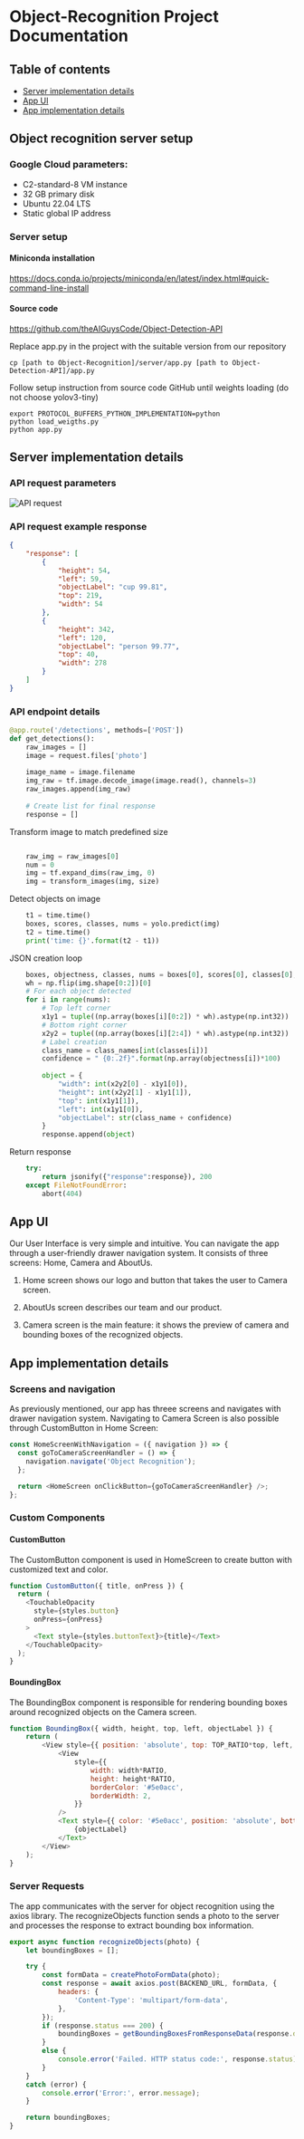 # Object-Recognition Project Documentation

## Table of contents
* [Server implementation details](#Object-recognition-server-setup)
* [App UI](#App-UI)
* [App implementation details](#App-implementation-details)

## Object recognition server setup

### Google Cloud parameters:
- C2-standard-8 VM instance
- 32 GB primary disk
- Ubuntu 22.04 LTS
- Static global IP address

### Server setup

#### Miniconda installation
https://docs.conda.io/projects/miniconda/en/latest/index.html#quick-command-line-install

#### Source code
https://github.com/theAIGuysCode/Object-Detection-API

Replace app.py in the project with the suitable version from our repository
```
cp [path to Object-Recognition]/server/app.py [path to Object-Detection-API]/app.py
```

Follow setup instruction from source code GitHub until weights loading (do not choose yolov3-tiny)

```
export PROTOCOL_BUFFERS_PYTHON_IMPLEMENTATION=python
python load_weigths.py
python app.py
```

## Server implementation details
### API request parameters
![API request](api_request.png)
### API request example response
```json
{
    "response": [
        {
            "height": 54,
            "left": 59,
            "objectLabel": "cup 99.81",
            "top": 219,
            "width": 54
        },
        {
            "height": 342,
            "left": 120,
            "objectLabel": "person 99.77",
            "top": 40,
            "width": 278
        }
    ]
}
```
### API endpoint details
```python
@app.route('/detections', methods=['POST'])
def get_detections():
    raw_images = []
    image = request.files['photo']
    
    image_name = image.filename
    img_raw = tf.image.decode_image(image.read(), channels=3)
    raw_images.append(img_raw)
    
    # Create list for final response
    response = []
```
Transform image to match predefined size
```python

    raw_img = raw_images[0]
    num = 0
    img = tf.expand_dims(raw_img, 0)
    img = transform_images(img, size)
```
Detect objects on image
```python
    t1 = time.time()
    boxes, scores, classes, nums = yolo.predict(img)
    t2 = time.time()
    print('time: {}'.format(t2 - t1))
```
JSON creation loop
```python
    boxes, objectness, classes, nums = boxes[0], scores[0], classes[0], nums[0]
    wh = np.flip(img.shape[0:2])[0]
    # For each object detected
    for i in range(nums):
        # Top left corner
        x1y1 = tuple((np.array(boxes[i][0:2]) * wh).astype(np.int32))
        # Bottom right corner
        x2y2 = tuple((np.array(boxes[i][2:4]) * wh).astype(np.int32))
        # Label creation
        class_name = class_names[int(classes[i])]
        confidence = " {0:.2f}".format(np.array(objectness[i])*100)
        
        object = {
            "width": int(x2y2[0] - x1y1[0]),
            "height": int(x2y2[1] - x1y1[1]),
            "top": int(x1y1[1]),
            "left": int(x1y1[0]),
            "objectLabel": str(class_name + confidence)
        }
        response.append(object)
```
Return response
```python   
    try:
        return jsonify({"response":response}), 200
    except FileNotFoundError:
        abort(404)
```
## App UI

Our User Interface is very simple and intuitive.
You can navigate the app through a user-friendly drawer navigation system.
It consists of three screens: Home, Camera and AboutUs.

1. Home screen shows our logo and button that takes the user to Camera screen.

2. AboutUs screen describes our team and our product.

3. Camera screen is the main feature: it shows the preview of camera and bounding boxes of the recognized objects.


## App implementation details

### Screens and navigation
As previously mentioned, our app has threee screens and navigates with drawer navigation system.
Navigating to Camera Screen is also possible through CustomButton in Home Screen:

```js
const HomeScreenWithNavigation = ({ navigation }) => {
  const goToCameraScreenHandler = () => {
    navigation.navigate('Object Recognition');
  };

  return <HomeScreen onClickButton={goToCameraScreenHandler} />;
};
```

### Custom Components

#### CustomButton
The CustomButton component is used in HomeScreen to create button with customized text and color.

```js
function CustomButton({ title, onPress }) {
  return (
    <TouchableOpacity
      style={styles.button}
      onPress={onPress}
    >
      <Text style={styles.buttonText}>{title}</Text>
    </TouchableOpacity>
  );
}
```

#### BoundingBox
The BoundingBox component is responsible for rendering bounding boxes around recognized objects on the Camera screen. 

```js
function BoundingBox({ width, height, top, left, objectLabel }) {
    return (
        <View style={{ position: 'absolute', top: TOP_RATIO*top, left, flexDirection: 'row'}}>
            <View
                style={{
                    width: width*RATIO,
                    height: height*RATIO,
                    borderColor: '#5e0acc',
                    borderWidth: 2,
                }}
            />
            <Text style={{ color: '#5e0acc', position: 'absolute', bottom: height*RATIO, left: 0, padding: 2, backgroundColor: 'transparent' }}>
                {objectLabel}
            </Text>
        </View>
    );
}
```

### Server Requests

The app communicates with the server for object recognition using the axios library. 
The recognizeObjects function sends a photo to the server and processes the response to extract bounding box information.

```js
export async function recognizeObjects(photo) {
    let boundingBoxes = [];

    try {
        const formData = createPhotoFormData(photo);
        const response = await axios.post(BACKEND_URL, formData, {
            headers: {
                'Content-Type': 'multipart/form-data',
            },
        });
        if (response.status === 200) {
            boundingBoxes = getBoundingBoxesFromResponseData(response.data.response);
        } 
        else {
            console.error('Failed. HTTP status code:', response.status);
        }
    }
    catch (error) {
        console.error('Error:', error.message);
    }

    return boundingBoxes;
}
```
